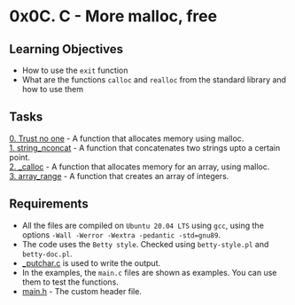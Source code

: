 # 0x0C. C - More malloc, free
## Learning Objectives
- How to use the `exit` function
- What are the functions `calloc` and `realloc` from the standard library and how to use them
## Tasks
[0. Trust no one](0-malloc_checked.c) - A function that allocates memory using malloc.  
[1. string_nconcat](1-string_nconcat.c) - A function that concatenates two strings upto a certain point.  
[2. _calloc](2-calloc.c) - A function that allocates memory for an array, using malloc.  
[3. array_range](3-array_range.c) - A function that creates an array of integers.  
## Requirements
- All the files are compiled on `Ubuntu 20.04 LTS` using `gcc`, using the options `-Wall -Werror -Wextra -pedantic -std=gnu89`.
- The code uses the `Betty style`. Checked using `betty-style.pl` and `betty-doc.pl`.
- [_putchar.c](_putchar.c) is used to write the output.
- In the examples, the `main.c` files are shown as examples. You can use them to test the functions.
- [main.h](main.h) - The custom header file.
